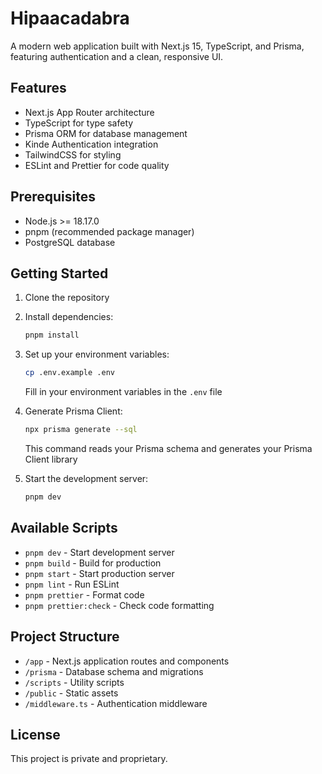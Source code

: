 # Hipaacadabra

A modern web application built with Next.js 15, TypeScript, and Prisma, featuring authentication and a clean, responsive UI.

## Features

- Next.js App Router architecture
- TypeScript for type safety
- Prisma ORM for database management
- Kinde Authentication integration
- TailwindCSS for styling
- ESLint and Prettier for code quality

## Prerequisites

- Node.js >= 18.17.0
- pnpm (recommended package manager)
- PostgreSQL database

## Getting Started

1. Clone the repository
2. Install dependencies:

   ```bash
   pnpm install
   ```

3. Set up your environment variables:

   ```bash
   cp .env.example .env
   ```

   Fill in your environment variables in the `.env` file

4. Generate Prisma Client:

   ```bash
   npx prisma generate --sql
   ```

   This command reads your Prisma schema and generates your Prisma Client library

5. Start the development server:
   ```bash
   pnpm dev
   ```

## Available Scripts

- `pnpm dev` - Start development server
- `pnpm build` - Build for production
- `pnpm start` - Start production server
- `pnpm lint` - Run ESLint
- `pnpm prettier` - Format code
- `pnpm prettier:check` - Check code formatting

## Project Structure

- `/app` - Next.js application routes and components
- `/prisma` - Database schema and migrations
- `/scripts` - Utility scripts
- `/public` - Static assets
- `/middleware.ts` - Authentication middleware

## License

This project is private and proprietary.
